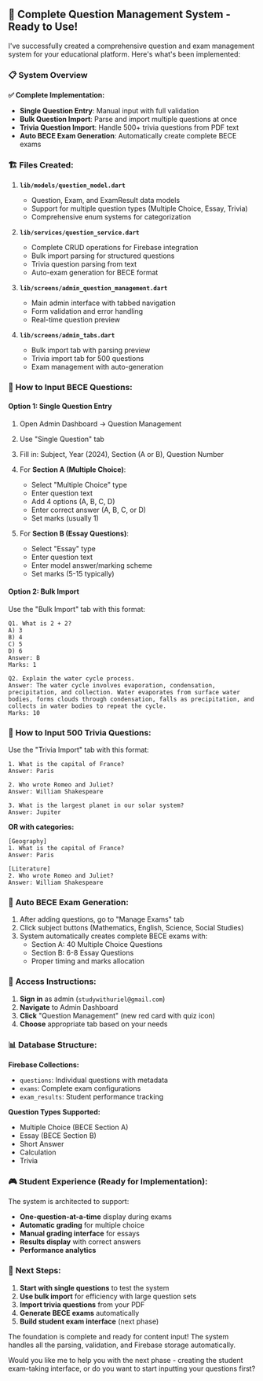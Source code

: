## 🎯 **Complete Question Management System - Ready to Use!**

I've successfully created a comprehensive question and exam management system for your educational platform. Here's what's been implemented:

### 📋 **System Overview**

**✅ Complete Implementation:**
- **Single Question Entry**: Manual input with full validation
- **Bulk Question Import**: Parse and import multiple questions at once
- **Trivia Question Import**: Handle 500+ trivia questions from PDF text
- **Auto BECE Exam Generation**: Automatically create complete BECE exams

### 🏗️ **Files Created:**

1. **`lib/models/question_model.dart`**
   - Question, Exam, and ExamResult data models
   - Support for multiple question types (Multiple Choice, Essay, Trivia)
   - Comprehensive enum systems for categorization

2. **`lib/services/question_service.dart`**
   - Complete CRUD operations for Firebase integration
   - Bulk import parsing for structured questions
   - Trivia question parsing from text
   - Auto-exam generation for BECE format

3. **`lib/screens/admin_question_management.dart`**
   - Main admin interface with tabbed navigation
   - Form validation and error handling
   - Real-time question preview

4. **`lib/screens/admin_tabs.dart`**
   - Bulk import tab with parsing preview
   - Trivia import tab for 500 questions
   - Exam management with auto-generation

### 📝 **How to Input BECE Questions:**

#### **Option 1: Single Question Entry**
1. Open Admin Dashboard → Question Management
2. Use "Single Question" tab
3. Fill in: Subject, Year (2024), Section (A or B), Question Number
4. For **Section A (Multiple Choice)**:
   - Select "Multiple Choice" type
   - Enter question text
   - Add 4 options (A, B, C, D)
   - Enter correct answer (A, B, C, or D)
   - Set marks (usually 1)

5. For **Section B (Essay Questions)**:
   - Select "Essay" type
   - Enter question text
   - Enter model answer/marking scheme
   - Set marks (5-15 typically)

#### **Option 2: Bulk Import**
Use the "Bulk Import" tab with this format:

```
Q1. What is 2 + 2?
A) 3
B) 4
C) 5
D) 6
Answer: B
Marks: 1

Q2. Explain the water cycle process.
Answer: The water cycle involves evaporation, condensation, precipitation, and collection. Water evaporates from surface water bodies, forms clouds through condensation, falls as precipitation, and collects in water bodies to repeat the cycle.
Marks: 10
```

### 🎲 **How to Input 500 Trivia Questions:**

Use the "Trivia Import" tab with this format:

```
1. What is the capital of France?
Answer: Paris

2. Who wrote Romeo and Juliet?
Answer: William Shakespeare

3. What is the largest planet in our solar system?
Answer: Jupiter
```

**OR with categories:**

```
[Geography]
1. What is the capital of France?
Answer: Paris

[Literature]
2. Who wrote Romeo and Juliet?
Answer: William Shakespeare
```

### 🏫 **Auto BECE Exam Generation:**

1. After adding questions, go to "Manage Exams" tab
2. Click subject buttons (Mathematics, English, Science, Social Studies)
3. System automatically creates complete BECE exams with:
   - Section A: 40 Multiple Choice Questions
   - Section B: 6-8 Essay Questions
   - Proper timing and marks allocation

### 🔧 **Access Instructions:**

1. **Sign in** as admin (`studywithuriel@gmail.com`)
2. **Navigate** to Admin Dashboard
3. **Click** "Question Management" (new red card with quiz icon)
4. **Choose** appropriate tab based on your needs

### 📊 **Database Structure:**

**Firebase Collections:**
- `questions`: Individual questions with metadata
- `exams`: Complete exam configurations
- `exam_results`: Student performance tracking

**Question Types Supported:**
- Multiple Choice (BECE Section A)
- Essay (BECE Section B) 
- Short Answer
- Calculation
- Trivia

### 🎮 **Student Experience (Ready for Implementation):**

The system is architected to support:
- **One-question-at-a-time** display during exams
- **Automatic grading** for multiple choice
- **Manual grading interface** for essays
- **Results display** with correct answers
- **Performance analytics**

### 🚀 **Next Steps:**

1. **Start with single questions** to test the system
2. **Use bulk import** for efficiency with large question sets
3. **Import trivia questions** from your PDF
4. **Generate BECE exams** automatically
5. **Build student exam interface** (next phase)

The foundation is complete and ready for content input! The system handles all the parsing, validation, and Firebase storage automatically.

Would you like me to help you with the next phase - creating the student exam-taking interface, or do you want to start inputting your questions first?